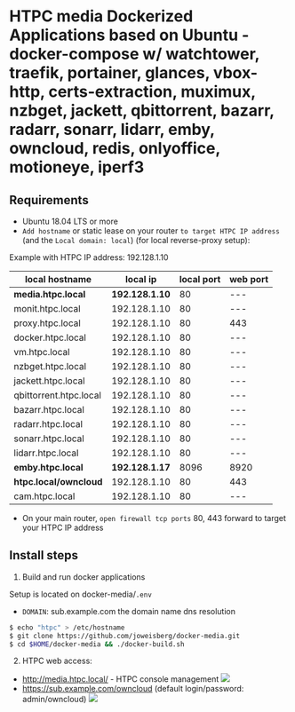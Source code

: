 # HTPC media Dockerized Applications based on Ubuntu - docker-compose w/ watchtower, traefik, portainer, glances, vbox-http, certs-extraction, muximux, nzbget, jackett, qbittorrent, bazarr, radarr, sonarr, lidarr, emby, owncloud, redis, onlyoffice, motioneye, iperf3

## Requirements
* Ubuntu 18.04 LTS or more
* `Add hostname` or static lease on your router `to target HTPC IP address` (and the `Local domain: local`) (for local reverse-proxy setup):

Example with HTPC IP address: 192.128.1.10

| local hostname | local ip | local port | web port |
| --- | --- | --- | --- |
|  **media.htpc.local** | **192.128.1.10** | 80 | --- |
|  monit.htpc.local | 192.128.1.10 | 80 | --- |
|  proxy.htpc.local | 192.128.1.10 | 80 | 443 |
|  docker.htpc.local | 192.128.1.10 | 80 | --- |
|  vm.htpc.local | 192.128.1.10 | 80 | --- |
|  nzbget.htpc.local | 192.128.1.10 | 80 | --- |
|  jackett.htpc.local | 192.128.1.10 | 80 | --- |
|  qbittorrent.htpc.local | 192.128.1.10 | 80 | --- |
|  bazarr.htpc.local | 192.128.1.10 | 80 | --- |
|  radarr.htpc.local | 192.128.1.10 | 80 | --- |
|  sonarr.htpc.local | 192.128.1.10 | 80 | --- |
|  lidarr.htpc.local | 192.128.1.10 | 80 | --- |
|  **emby.htpc.local** | **192.128.1.17** | 8096 | 8920 |
|  **htpc.local/owncloud** | 192.128.1.10 | 80 | 443 |
|  cam.htpc.local | 192.128.1.10 | 80 | --- |

* On your main router, `open firewall tcp ports` 80, 443 forward to target your HTPC IP address

## Install steps
1. Build and run docker applications

Setup is located on docker-media/`.env`
* `DOMAIN`: sub.example.com the domain name dns resolution

```bash
$ echo "htpc" > /etc/hostname
$ git clone https://github.com/joweisberg/docker-media.git
$ cd $HOME/docker-media && ./docker-build.sh
```

2. HTPC web access:

* http://media.htpc.local/ - HTPC console management
![](https://raw.githubusercontent.com/joweisberg/docker-media/main/.img/home.png)
* https://sub.example.com/owncloud (default login/password: admin/owncloud)
![](https://raw.githubusercontent.com/joweisberg/docker-media/main/.img/owncloud.png)
